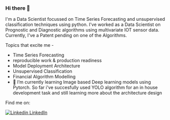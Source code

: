 ### Hi there 👋

I'm a Data Scientist focussed on Time Series Forecasting and unsupervised classification techniques using python. I've worked as a Data Scientist on Prognostic and Diagnostic algorithms using multivariate IOT sensor data. Currently, I've a Patent pending on one of the Algorithms.


Topics that excite me -

- Time Series Forecasting
- reproducible work & production readiness
- Model Deployment Architecture
- Unsupervised Classification
- Financial Algorithm Modelling
- 🌱 I’m currently learning Image based Deep learning models using Pytorch. So far i've succesfully used YOLO algorithm for an in house development task and still learning more about the architecture design


Find me on:

[![Linkedin](https://i.stack.imgur.com/gVE0j.png) LinkedIn](https://www.linkedin.com/in/greeshamanand)


